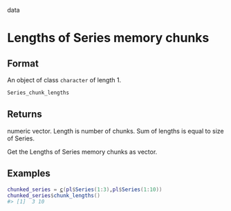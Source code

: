 data

# Lengths of Series memory chunks

## Format

An object of class `character` of length 1.

```r
Series_chunk_lengths
```

## Returns

numeric vector. Length is number of chunks. Sum of lengths is equal to size of Series.

Get the Lengths of Series memory chunks as vector.

## Examples

<pre class='r-example'><code><span class='r-in'><span><span class='va'>chunked_series</span> <span class='op'>=</span> <span class='fu'><a href='https://rdrr.io/r/base/c.html'>c</a></span><span class='op'>(</span><span class='va'>pl</span><span class='op'>$</span><span class='fu'>Series</span><span class='op'>(</span><span class='fl'>1</span><span class='op'>:</span><span class='fl'>3</span><span class='op'>)</span>,<span class='va'>pl</span><span class='op'>$</span><span class='fu'>Series</span><span class='op'>(</span><span class='fl'>1</span><span class='op'>:</span><span class='fl'>10</span><span class='op'>)</span><span class='op'>)</span></span></span>
<span class='r-in'><span><span class='va'>chunked_series</span><span class='op'>$</span><span class='fu'>chunk_lengths</span><span class='op'>(</span><span class='op'>)</span></span></span>
<span class='r-out co'><span class='r-pr'>#&gt;</span> [1]  3 10</span>
 </code></pre>